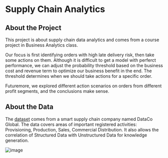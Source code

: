# Supply Chain Analytics

## About the Project
This project is about supply chain data analytics and comes from a course project in Business Analytics class. 

Our focus is first identifying orders with high late delivery risk, then take some actions on them. Although it is difficult to get a model with perferct performance, we can adjust the probability threshold based on the business cost and revenue term to optimize our business benefit in the end. The threshold determines when we should take actions for a specific order. 

Futuremore, we explored different action scenarios on orders from different profit segments, and the conclusions make sense.

## About the Data
The [dataset](https://data.mendeley.com/datasets/8gx2fvg2k6/5) comes from a smart supply chain company named DataCo Global. The data covers areas of important registered activities: Provisioning, Production, Sales, Commercial Distribution. It also allows the correlation of Structured Data with Unstructured Data for knowledge generation.

![image](https://user-images.githubusercontent.com/62463964/171065803-a9ba57bb-8226-405c-ab03-042fe9189dcc.png)
